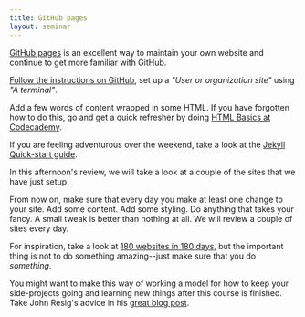 ```yaml
---
title: GitHub pages
layout: seminar
---
```


[GitHub pages](https://pages.github.com/) is an excellent way to maintain your own website and continue to get more familiar with GitHub.

[Follow the instructions on GitHub](https://pages.github.com/), set up a *"User or organization site"* using *"A terminal"*.

Add a few words of content wrapped in some HTML. If you have forgotten how to do this, go and get a quick refresher by doing [HTML Basics at Codecademy](http://www.codecademy.com/tracks/web).

If you are feeling adventurous over the weekend, take a look at the [Jekyll Quick-start guide](http://jekyllrb.com/docs/quickstart/).

In this afternoon's review, we will take a look at a couple of the sites that we have just setup.

From now on, make sure that every day you make at least one change to your site. Add some content. Add some styling. Do anything that takes your fancy. A small tweak is better than nothing at all. We will review a couple of sites every day.

For inspiration, take a look at [180 websites in 180 days](http://jenniferdewalt.com/), but the important thing is not to do something amazing--just make sure that you do *something*.

You might want to make this way of working a model for how to keep your side-projects going and learning new things after this course is finished. Take John Resig's advice in his [great blog post](http://ejohn.org/blog/write-code-every-day/).
